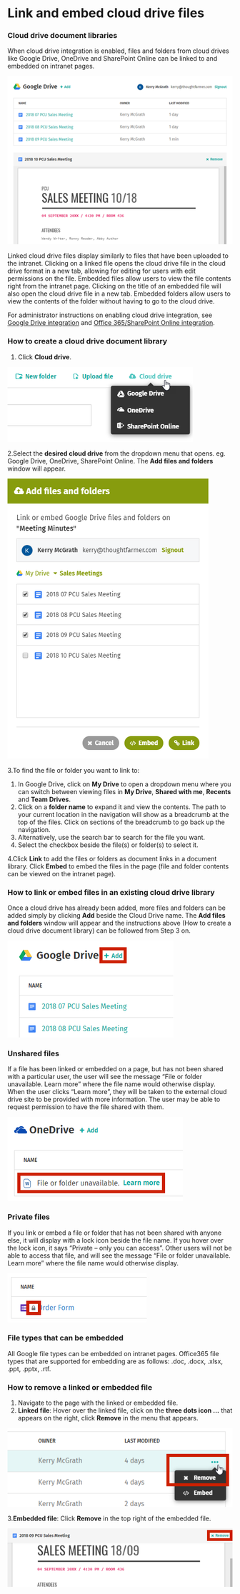 # Link and embed cloud drive files

### Cloud drive document libraries

When cloud drive integration is enabled, files and folders from cloud drives like Google Drive, OneDrive and SharePoint Online can be linked to and embedded on intranet pages.

![](../../.gitbook/assets/1%20%2853%29.png)



Linked cloud drive files display similarly to files that have been uploaded to the intranet. Clicking on a linked file opens the cloud drive file in the cloud drive format in a new tab, allowing for editing for users with edit permissions on the file. Embedded files allow users to view the file contents right from the intranet page. Clicking on the title of an embedded file will also open the cloud drive file in a new tab. Embedded folders allow users to view the contents of the folder without having to go to the cloud drive.  
  
For administrator instructions on enabling cloud drive integration, see [Google Drive integration](https://community.thoughtfarmer.com/content/106078/google-drive-integration) and [Office 365/SharePoint Online integration](https://community.thoughtfarmer.com/content/106397/office-365sharepoint-online-integration).

### How to create a cloud drive document library

1. Click **Cloud drive**.

![](../../.gitbook/assets/2%20%2832%29.png)

2.Select the **desired cloud drive** from the dropdown menu that opens. eg. Google Drive, OneDrive, SharePoint Online. The **Add files and folders** window will appear.  


![](../../.gitbook/assets/3%20%2845%29.png)



3.To find the file or folder you want to link to:

1. In Google Drive, click on **My Drive** to open a dropdown menu where you can switch between viewing files in **My Drive**, **Shared with me**, **Recents** and **Team Drives**.
2. Click on a **folder name** to expand it and view the contents. The path to your current location in the navigation will show as a breadcrumb at the top of the files. Click on sections of the breadcrumb to go back up the navigation.
3. Alternatively, use the search bar to search for the file you want.
4. Select the checkbox beside the file\(s\) or folder\(s\) to select it.

4.Click **Link** to add the files or folders as document links in a document library. Click **Embed** to embed the files in the page \(file and folder contents can be viewed on the intranet page\).

### How to link or embed files in an existing cloud drive library

Once a cloud drive has already been added, more files and folders can be added simply by clicking **Add** beside the Cloud Drive name. The **Add files and folders** window will appear and the instructions above \(How to create a cloud drive document library\) can be followed from Step 3 on.

![](../../.gitbook/assets/4%20%2815%29.png)

### Unshared files

If a file has been linked or embedded on a page, but has not been shared with a particular user, the user will see the message “File or folder unavailable. Learn more” where the file name would otherwise display. When the user clicks “Learn more”, they will be taken to the external cloud drive site to be provided with more information. The user may be able to request permission to have the file shared with them.

![](../../.gitbook/assets/5%20%2815%29.png)

### Private files

If you link or embed a file or folder that has not been shared with anyone else, it will display with a lock icon beside the file name. If you hover over the lock icon, it says “Private – only you can access”. Other users will not be able to access that file, and will see the message “File or folder unavailable. Learn more” where the file name would otherwise display.

![](../../.gitbook/assets/6%20%289%29.png)



### File types that can be embedded

All Google file types can be embedded on intranet pages. Office365 file types that are supported for embedding are as follows: .doc, .docx, .xlsx, .ppt, .pptx, .rtf.

### How to remove a linked or embedded file

1. Navigate to the page with the linked or embedded file.
2. **Linked file**: Hover over the linked file, click on the **three dots icon ...** that appears on the right, click **Remove** in the menu that appears. 

![](../../.gitbook/assets/7%20%2811%29.png)

3.**Embedded file**: Click **Remove** in the top right of the embedded file.

![](../../.gitbook/assets/8%20%283%29.png)

